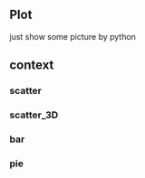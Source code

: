 Plot
-------
just show some picture by python

## context

### scatter
### scatter_3D
### bar
### pie


